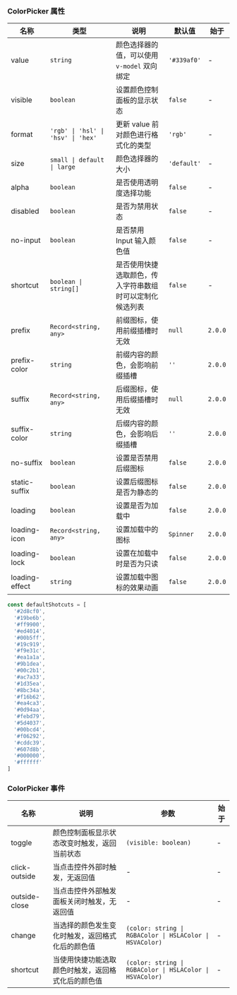 ### ColorPicker 属性

| 名称           | 类型                               | 说明                                                     | 默认值      | 始于    |
| -------------- | ---------------------------------- | -------------------------------------------------------- | ----------- | ------- |
| value          | `string`                           | 颜色选择器的值，可以使用 `v-model` 双向绑定              | `'#339af0'` | -       |
| visible        | `boolean`                          | 设置颜色控制面板的显示状态                               | `false`     | -       |
| format         | `'rgb' \| 'hsl' \| 'hsv' \| 'hex'` | 更新 value 前对颜色进行格式化的类型                      | `'rgb'`     | -       |
| size           | `small \| default \| large`        | 颜色选择器的大小                                         | `'default'` | -       |
| alpha          | `boolean`                          | 是否使用透明度选择功能                                   | `false`     | -       |
| disabled       | `boolean`                          | 是否为禁用状态                                           | `false`     | -       |
| no-input       | `boolean`                          | 是否禁用 Input 输入颜色值                                | `false`     | -       |
| shortcut       | `boolean \| string[]`              | 是否使用快捷选取颜色，传入字符串数组时可以定制化候选列表 | `false`     | -       |
| prefix         | `Record<string, any>`              | 前缀图标，使用前缀插槽时无效                             | `null`      | `2.0.0` |
| prefix-color   | `string`                           | 前缀内容的颜色，会影响前缀插槽                           | `''`        | `2.0.0` |
| suffix         | `Record<string, any>`              | 后缀图标，使用后缀插槽时无效                             | `null`      | `2.0.0` |
| suffix-color   | `string`                           | 后缀内容的颜色，会影响后缀插槽                           | `''`        | `2.0.0` |
| no-suffix      | `boolean`                          | 设置是否禁用后缀图标                                     | `false`     | `2.0.0` |
| static-suffix  | `boolean`                          | 设置后缀图标是否为静态的                                 | `false`     | `2.0.0` |
| loading        | `boolean`                          | 设置是否为加载中                                         | `false`     | `2.0.0` |
| loading-icon   | `Record<string, any>`              | 设置加载中的图标                                         | `Spinner`   | `2.0.0` |
| loading-lock   | `boolean`                          | 设置在加载中时是否为只读                                 | `false`     | `2.0.0` |
| loading-effect | `string`                           | 设置加载中图标的效果动画                                 | `false`     | `2.0.0` |

```js
const defaultShotcuts = [
  '#2d8cf0',
  '#19be6b',
  '#ff9900',
  '#ed4014',
  '#00b5ff',
  '#19c919',
  '#f9e31c',
  '#ea1a1a',
  '#9b1dea',
  '#00c2b1',
  '#ac7a33',
  '#1d35ea',
  '#8bc34a',
  '#f16b62',
  '#ea4ca3',
  '#0d94aa',
  '#febd79',
  '#5d4037',
  '#00bcd4',
  '#f06292',
  '#cddc39',
  '#607d8b',
  '#000000',
  '#ffffff'
]
```

### ColorPicker 事件

| 名称          | 说明                                               | 参数                                                     | 始于 |
| ------------- | -------------------------------------------------- | -------------------------------------------------------- | ---- |
| toggle        | 颜色控制面板显示状态改变时触发，返回当前状态       | `(visible: boolean)`                                     | -    |
| click-outside | 当点击控件外部时触发，无返回值                     | -                                                        | -    |
| outside-close | 当点击控件外部触发面板关闭时触发，无返回值         | -                                                        | -    |
| change        | 当选择的颜色发生变化时触发，返回格式化后的颜色值   | `(color: string \| RGBAColor \| HSLAColor \| HSVAColor)` | -    |
| shortcut      | 当使用快捷功能选取颜色时触发，返回格式化后的颜色值 | `(color: string \| RGBAColor \| HSLAColor \| HSVAColor)` | -    |
